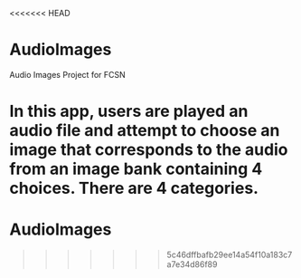 <<<<<<< HEAD
# AudioImages
Audio Images Project for FCSN

In this app, users are played an audio file and attempt to choose an image that corresponds to the audio from an image bank containing 4 choices.
There are 4 categories.
=======
# AudioImages
>>>>>>> 5c46dffbafb29ee14a54f10a183c7a7e34d86f89
